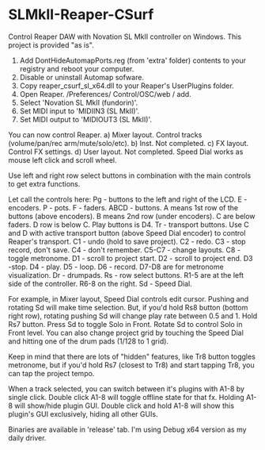 # SLMkII-Reaper-CSurf
Control Reaper DAW with Novation SL MkII controller on Windows.
This project is provided "as is".

1. Add DontHideAutomapPorts.reg (from 'extra' folder) contents to your registry and reboot your computer.
2. Disable or uninstall Automap sofware.
3. Copy reaper_csurf_sl_x64.dll to your Reaper's UserPlugins folder.
4. Open Reaper. /Preferences/ Control/OSC/web / add.
5. Select 'Novation SL MkII (fundorin)'.
6. Set MIDI input to 'MIDIIN3 (SL MkII)'.
7. Set MIDI output to 'MIDIOUT3 (SL MkII)'.

You can now control Reaper.
a) Mixer layout. Control tracks (volume/pan/rec arm/mute/solo/etc).
b) Inst. Not completed.
c) FX layout. Control FX settings.
d) User layout. Not completed. Speed Dial works as mouse left click and scroll wheel.

Use left and right row select buttons in combination with the main controls to get extra functions.

Let call the controls here:
Pg - buttons to the left and right of the LCD.
E - encoders.
P - pots.
F - faders.
ABCD - buttons. A means 1st row of the buttons (above encoders). B means 2nd row (under encoders). C are below faders. D row is below C. Play buttons is D4.
Tr - transport buttons. Use C and D with active transport button (above Speed Dial encoder) to control Reaper's transport.
C1 - undo (hold to save project). C2 - redo. C3 - stop record, don't save. C4 - don't remember. C5-C7 - change layouts. C8 - toggle metronome.
D1 - scroll to project start. D2 - scroll to project end. D3 -stop. D4 - play. D5 - loop. D6 - record. D7-D8 are for metronome visualization.
Dr - drumpads.
Rs - row select buttons. R1-5 are at the left side of the controller. R6-8 on the right.
Sd - Speed Dial.

For example, in Mixer layout, Speed Dial controls edit cursor. Pushing and rotating Sd will make time selection.
But, if you'd hold Rs8 button (bottom right row), rotating pushing Sd will change play rate between 0.5 and 1.
Hold Rs7 button. Press Sd to toggle Solo in Front. Rotate Sd to control Solo in Front level.
You can also change project grid by touching the Speed Dial and hitting one of the drum pads (1/128 to 1 grid).

Keep in mind that there are lots of "hidden" features, like Tr8 button toggles metronome, but if you'd hold Rs7 (closest to Tr8) and start tapping Tr8, you can tap the project tempo.

When a track selected, you can switch between it's plugins with A1-8 by single click. Double click A1-8 will toggle offline state 
for that fx. Holding A1-8 will show/hide plugin GUI. Double click and hold A1-8 will show this plugin's GUI exclusively, hiding all other GUIs.

Binaries are available in 'release' tab. I'm using Debug x64 version as my daily driver.
